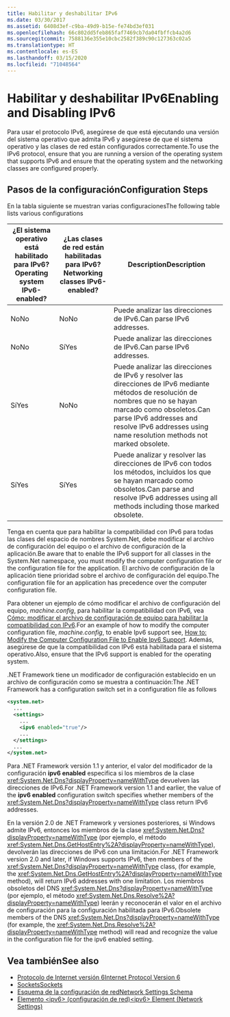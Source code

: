 ```yaml
---
title: Habilitar y deshabilitar IPv6
ms.date: 03/30/2017
ms.assetid: 6408d3ef-c9ba-49d9-b15e-fe74bd3ef031
ms.openlocfilehash: 66c802dd5feb865faf7469cb7da04fbffcb4a2d6
ms.sourcegitcommit: 7588136e355e10cbc2582f389c90c127363c02a5
ms.translationtype: HT
ms.contentlocale: es-ES
ms.lasthandoff: 03/15/2020
ms.locfileid: "71048564"
---
```

# <a name="enabling-and-disabling-ipv6"></a><span data-ttu-id="5ff00-102">Habilitar y deshabilitar IPv6</span><span class="sxs-lookup"><span data-stu-id="5ff00-102">Enabling and Disabling IPv6</span></span>
<span data-ttu-id="5ff00-103">Para usar el protocolo IPv6, asegúrese de que está ejecutando una versión del sistema operativo que admita IPv6 y asegúrese de que el sistema operativo y las clases de red están configurados correctamente.</span><span class="sxs-lookup"><span data-stu-id="5ff00-103">To use the IPv6 protocol, ensure that you are running a version of the operating system that supports IPv6 and ensure that the operating system and the networking classes are configured properly.</span></span>  
  
## <a name="configuration-steps"></a><span data-ttu-id="5ff00-104">Pasos de la configuración</span><span class="sxs-lookup"><span data-stu-id="5ff00-104">Configuration Steps</span></span>  
 <span data-ttu-id="5ff00-105">En la tabla siguiente se muestran varias configuraciones</span><span class="sxs-lookup"><span data-stu-id="5ff00-105">The following table lists various configurations</span></span>  
  
|<span data-ttu-id="5ff00-106">¿El sistema operativo está habilitado para IPv6?</span><span class="sxs-lookup"><span data-stu-id="5ff00-106">Operating system IPv6-enabled?</span></span>|<span data-ttu-id="5ff00-107">¿Las clases de red están habilitadas para IPv6?</span><span class="sxs-lookup"><span data-stu-id="5ff00-107">Networking classes IPv6-enabled?</span></span>|<span data-ttu-id="5ff00-108">Description</span><span class="sxs-lookup"><span data-stu-id="5ff00-108">Description</span></span>|  
|-------------------------------------|---------------------------------------|-----------------|  
|<span data-ttu-id="5ff00-109">No</span><span class="sxs-lookup"><span data-stu-id="5ff00-109">No</span></span>|<span data-ttu-id="5ff00-110">No</span><span class="sxs-lookup"><span data-stu-id="5ff00-110">No</span></span>|<span data-ttu-id="5ff00-111">Puede analizar las direcciones de IPv6.</span><span class="sxs-lookup"><span data-stu-id="5ff00-111">Can parse IPv6 addresses.</span></span>|  
|<span data-ttu-id="5ff00-112">No</span><span class="sxs-lookup"><span data-stu-id="5ff00-112">No</span></span>|<span data-ttu-id="5ff00-113">Sí</span><span class="sxs-lookup"><span data-stu-id="5ff00-113">Yes</span></span>|<span data-ttu-id="5ff00-114">Puede analizar las direcciones de IPv6.</span><span class="sxs-lookup"><span data-stu-id="5ff00-114">Can parse IPv6 addresses.</span></span>|  
|<span data-ttu-id="5ff00-115">Sí</span><span class="sxs-lookup"><span data-stu-id="5ff00-115">Yes</span></span>|<span data-ttu-id="5ff00-116">No</span><span class="sxs-lookup"><span data-stu-id="5ff00-116">No</span></span>|<span data-ttu-id="5ff00-117">Puede analizar las direcciones de IPv6 y resolver las direcciones de IPv6 mediante métodos de resolución de nombres que no se hayan marcado como obsoletos.</span><span class="sxs-lookup"><span data-stu-id="5ff00-117">Can parse IPv6 addresses and resolve IPv6 addresses using name resolution methods not marked obsolete.</span></span>|  
|<span data-ttu-id="5ff00-118">Sí</span><span class="sxs-lookup"><span data-stu-id="5ff00-118">Yes</span></span>|<span data-ttu-id="5ff00-119">Sí</span><span class="sxs-lookup"><span data-stu-id="5ff00-119">Yes</span></span>|<span data-ttu-id="5ff00-120">Puede analizar y resolver las direcciones de IPv6 con todos los métodos, incluidos los que se hayan marcado como obsoletos.</span><span class="sxs-lookup"><span data-stu-id="5ff00-120">Can parse and resolve IPv6 addresses using all methods including those marked obsolete.</span></span>|  
  
 <span data-ttu-id="5ff00-121">Tenga en cuenta que para habilitar la compatibilidad con IPv6 para todas las clases del espacio de nombres System.Net, debe modificar el archivo de configuración del equipo o el archivo de configuración de la aplicación.</span><span class="sxs-lookup"><span data-stu-id="5ff00-121">Be aware that to enable the IPv6 support for all classes in the System.Net namespace, you must modify the computer configuration file or the configuration file for the application.</span></span> <span data-ttu-id="5ff00-122">El archivo de configuración de la aplicación tiene prioridad sobre el archivo de configuración del equipo.</span><span class="sxs-lookup"><span data-stu-id="5ff00-122">The configuration file for an application has precedence over the computer configuration file.</span></span>  
  
 <span data-ttu-id="5ff00-123">Para obtener un ejemplo de cómo modificar el archivo de configuración del equipo, *machine.config*, para habilitar la compatibilidad con IPv6, vea [Cómo: modificar el archivo de configuración de equipo para habilitar la compatibilidad con IPv6](how-to-modify-the-computer-configuration-file-to-enable-ipv6-support.md).</span><span class="sxs-lookup"><span data-stu-id="5ff00-123">For an example of how to modify the computer configuration file, *machine.config*, to enable Ipv6 support see, [How to: Modify the Computer Configuration File to Enable Ipv6 Support](how-to-modify-the-computer-configuration-file-to-enable-ipv6-support.md).</span></span> <span data-ttu-id="5ff00-124">Además, asegúrese de que la compatibilidad con IPv6 está habilitada para el sistema operativo.</span><span class="sxs-lookup"><span data-stu-id="5ff00-124">Also, ensure that the IPv6 support is enabled for the operating system.</span></span>  
  
 <span data-ttu-id="5ff00-125">.NET Framework tiene un modificador de configuración establecido en un archivo de configuración como se muestra a continuación:</span><span class="sxs-lookup"><span data-stu-id="5ff00-125">The .NET Framework has a configuration switch set in a configuration file as follows</span></span>  
  
```xml  
<system.net>  
  ...  
  <settings>  
    ...  
    <ipv6 enabled="true"/>  
    ...  
  </settings>  
  ...  
</system.net>  
```  
  
 <span data-ttu-id="5ff00-126">Para .NET Framework versión 1.1 y anterior, el valor del modificador de la configuración **ipv6 enabled** especifica si los miembros de la clase <xref:System.Net.Dns?displayProperty=nameWithType> devuelven las direcciones de IPv6.</span><span class="sxs-lookup"><span data-stu-id="5ff00-126">For .NET Framework version 1.1 and earlier, the value of the **ipv6 enabled** configuration switch specifies whether members of the <xref:System.Net.Dns?displayProperty=nameWithType> class return IPv6 addresses.</span></span>  
  
 <span data-ttu-id="5ff00-127">En la versión 2.0 de .NET Framework y versiones posteriores, si Windows admite IPv6, entonces los miembros de la clase <xref:System.Net.Dns?displayProperty=nameWithType> (por ejemplo, el método <xref:System.Net.Dns.GetHostEntry%2A?displayProperty=nameWithType>), devolverán las direcciones de IPv6 con una limitación.</span><span class="sxs-lookup"><span data-stu-id="5ff00-127">For .NET Framework version 2.0 and later, if Windows supports IPv6, then members of the <xref:System.Net.Dns?displayProperty=nameWithType> class, (for example, the <xref:System.Net.Dns.GetHostEntry%2A?displayProperty=nameWithType> method), will return IPv6 addresses with one limitation.</span></span> <span data-ttu-id="5ff00-128">Los miembros obsoletos del DNS <xref:System.Net.Dns?displayProperty=nameWithType> (por ejemplo, el método <xref:System.Net.Dns.Resolve%2A?displayProperty=nameWithType>) leerán y reconocerán el valor en el archivo de configuración para la configuración habilitada para IPv6.</span><span class="sxs-lookup"><span data-stu-id="5ff00-128">Obsolete members of the DNS <xref:System.Net.Dns?displayProperty=nameWithType> (for example, the <xref:System.Net.Dns.Resolve%2A?displayProperty=nameWithType> method) will read and recognize the value in the configuration file for the ipv6 enabled setting.</span></span>  
  
## <a name="see-also"></a><span data-ttu-id="5ff00-129">Vea también</span><span class="sxs-lookup"><span data-stu-id="5ff00-129">See also</span></span>

- [<span data-ttu-id="5ff00-130">Protocolo de Internet versión 6</span><span class="sxs-lookup"><span data-stu-id="5ff00-130">Internet Protocol Version 6</span></span>](internet-protocol-version-6.md)
- [<span data-ttu-id="5ff00-131">Sockets</span><span class="sxs-lookup"><span data-stu-id="5ff00-131">Sockets</span></span>](sockets.md)
- [<span data-ttu-id="5ff00-132">Esquema de la configuración de red</span><span class="sxs-lookup"><span data-stu-id="5ff00-132">Network Settings Schema</span></span>](../configure-apps/file-schema/network/index.md)
- [<span data-ttu-id="5ff00-133">Elemento \<ipv6> (configuración de red)</span><span class="sxs-lookup"><span data-stu-id="5ff00-133">\<ipv6> Element (Network Settings)</span></span>](../configure-apps/file-schema/network/ipv6-element-network-settings.md)
